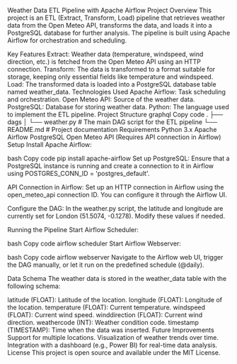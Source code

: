 Weather Data ETL Pipeline with Apache Airflow
Project Overview
This project is an ETL (Extract, Transform, Load) pipeline that retrieves weather data from the Open Meteo API, transforms the data, and loads it into a PostgreSQL database for further analysis. The pipeline is built using Apache Airflow for orchestration and scheduling.

Key Features
Extract: Weather data (temperature, windspeed, wind direction, etc.) is fetched from the Open Meteo API using an HTTP connection.
Transform: The data is transformed to a format suitable for storage, keeping only essential fields like temperature and windspeed.
Load: The transformed data is loaded into a PostgreSQL database table named weather_data.
Technologies Used
Apache Airflow: Task scheduling and orchestration.
Open Meteo API: Source of the weather data.
PostgreSQL: Database for storing weather data.
Python: The language used to implement the ETL pipeline.
Project Structure
graphql
Copy code
.
├── dags
│   └── weather.py  # The main DAG script for the ETL pipeline
└── README.md       # Project documentation
Requirements
Python 3.x
Apache Airflow
PostgreSQL
Open Meteo API (Requires API connection in Airflow)
Setup
Install Apache Airflow:

bash
Copy code
pip install apache-airflow
Set up PostgreSQL: Ensure that a PostgreSQL instance is running and create a connection to it in Airflow using POSTGRES_CONN_ID = 'postgres_default'.

API Connection in Airflow: Set up an HTTP connection in Airflow using the open_meteo_api connection ID. You can configure it through the Airflow UI.

Configure the DAG: In the weather.py script, the latitude and longitude are currently set for London (51.5074, -0.1278). Modify these values if needed.

Running the Pipeline
Start Airflow Scheduler:

bash
Copy code
airflow scheduler
Start Airflow Webserver:

bash
Copy code
airflow webserver
Navigate to the Airflow web UI, trigger the DAG manually, or let it run on the predefined schedule (@daily).

Data Schema
The weather data is stored in the weather_data table with the following schema:

latitude (FLOAT): Latitude of the location.
longitude (FLOAT): Longitude of the location.
temperature (FLOAT): Current temperature.
windspeed (FLOAT): Current wind speed.
winddirection (FLOAT): Current wind direction.
weathercode (INT): Weather condition code.
timestamp (TIMESTAMP): Time when the data was inserted.
Future Improvements
Support for multiple locations.
Visualization of weather trends over time.
Integration with a dashboard (e.g., Power BI) for real-time data analysis.
License
This project is open source and available under the MIT License.
